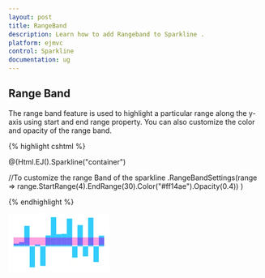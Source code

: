 ```yaml
---
layout: post
title: RangeBand
description: Learn how to add Rangeband to Sparkline .
platform: ejmvc
control: Sparkline
documentation: ug
---
```


## Range Band  

The range band feature is used to highlight a particular range along the y-axis using start and end range property. You can also customize the color and opacity of the range band. 

{% highlight cshtml %}

@(Html.EJ().Sparkline("container")

 //To customize the range Band of the sparkline
  .RangeBandSettings(range => range.StartRange(4).EndRange(30).Color("#ff14ae").Opacity(0.4))
 )


{% endhighlight %}

![](Range-Band_images/Range-Band_img1.png)

